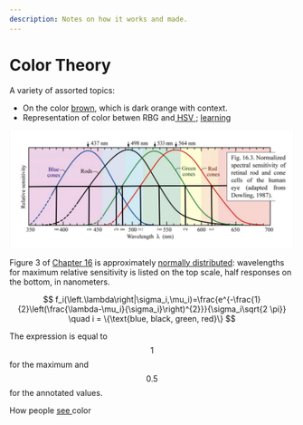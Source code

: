 ```yaml
---
description: Notes on how it works and made.
---
```


# Color Theory

A variety of assorted topics:&#x20;

* On the color [brown](https://www.youtube.com/watch?v=wh4aWZRtTwU), which is dark orange with context.
* Representation of color betwen RBG and[ HSV ](https://en.wikipedia.org/wiki/HSL\_and\_HSV); [learning](http://learn.leighcotnoir.com/artspeak/elements-color/hue-value-saturation/)

![Schubert 2018 figure annotated with left and right half response values](<../../.gitbook/assets/image (1) (1).png>)

Figure 3 of [Chapter 16](https://www.ecse.rpi.edu/\~schubert/Light-Emitting-Diodes-dot-org/Sample-Chapter.pdf) is approximately [normally distributed](https://en.wikipedia.org/wiki/Normal\_distribution): wavelengths for maximum relative sensitivity is listed on the top scale, half responses on the bottom, in nanometers.

$$
f_i(\left.\lambda\right|\sigma_i,\mu_i)=\frac{e^{-\frac{1}{2}\left(\frac{\lambda-\mu_i}{\sigma_i}\right)^{2}}}{\sigma_i\sqrt{2 \pi}} \quad i = \{\text{blue, black, green, red}\}
$$

The expression is equal to $$1$$ for the maximum and $$0.5$$ for the annotated values.&#x20;

How people [see ](https://www.aao.org/eye-health/tips-prevention/how-humans-see-in-color)color



